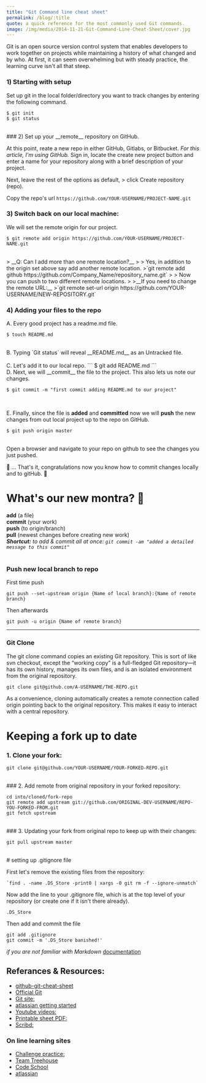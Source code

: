 ```yaml
---
title: "Git Command line cheat sheet"
permalink: /blog/:title
quote: a quick reference for the most commonly used Git commands.
image: /img/media/2014-11-21-Git-Command-Line-Cheat-Sheet/cover.jpg
---
```


Git is an open source version control system that enables developers to work together on projects while maintaining a history of what changed and by who. At first, it can seem overwhelming but with steady practice, the learning curve isn't all that steep.

### 1) Starting with setup

Set up git in the local folder/directory you want to track changes by entering the following command.

```
$ git init
$ git status
```
<br>
### 2) Set up your __remote__ repository on GitHub.

At this point, reate a new repo in either GitHub, Gitlabs, or Bitbucket. *For this article, I'm using GitHub.* Sign in, locate the create new project button and enter a name for your repository along with a brief description of your project.
<br>

Next, leave the rest of the options as default, > click Create repository (repo).

Copy the repo's url `https://github.com/YOUR-USERNAME/PROJECT-NAME.git`
<br>
### 3) Switch back on our local machine:

We will set the remote origin for our project.

```
$ git remote add origin https://github.com/YOUR-USERNAME/PROJECT-NAME.git
```
<br>
> __Q: Can I add more than one remote location?__
>
> Yes, in addition to the origin set above say add another remote location.
>`git remote add github https://github.com/Company_Name/repository_name.git`
>
> Now you can push to two different remote locations.
>
>__If you need to change the remote URL:__
>`git remote set-url origin https://github.com/YOUR-USERNAME/NEW-REPOSITORY.git`

<br />

### 4) Adding your files to the repo

A. Every good project has a readme.md file.

```
$ touch README.md
```
<br>
B. Typing `Git status` will reveal __README.md__ as an Untracked file.
<br />
<br />
C. Let's add it to our local repo.
```
$ git add README.md
```
<br />
D. Next, we will __commit__ the file to the project. This also lets us note our changes.

```
$ git commit -m "first commit adding README.md to our project"
```
<br />

E. Finally, since the file is __added__ and __committed__ now we will __push__ the new changes from out local project up to the repo on GitHub.

```
$ git push origin master
```
<br>
Open a browser and navigate to your repo on github to see the changes you just pushed.

🥁 ... That's it, congratulations now you know how to commit changes locally and to gitHub. 🎉
<br />
# What's our new montra? 📢

__add__ (a file) <br />
__commit__ (your work) <br />
__push__ (to origin/branch) <br />
__pull__ (newest changes before creating new work)
<br />
*__Shortcut:__ to add & commit  all at once: `git commit -am "added a detailed message to this commit"`*
<br /><br />


### Push new local branch to repo

First time push

```git push --set-upstream origin {Name of local branch}:{Name of remote branch}```

Then afterwards

```git push -u origin {Name of remote branch}```

---

### Git Clone

The git clone command copies an existing Git repository. This is sort of like svn checkout, except the “working copy” is a full-fledged Git repository—it has its own history, manages its own files, and is an isolated environment from the original repository.

	git clone git@github.com/A-USERNAME/THE-REPO.git

As a convenience, cloning automatically creates a remote connection called origin pointing back to the original repository. This makes it easy to interact with a central repository.

# Keeping a fork up to date

### 1. Clone your fork:

	git clone git@github.com/YOUR-USERNAME/YOUR-FORKED-REPO.git
<br>
### 2. Add remote from original repository in your forked repository: 

	cd into/cloned/fork-repo
	git remote add upstream git://github.com/ORIGINAL-DEV-USERNAME/REPO-YOU-FORKED-FROM.git
	git fetch upstream
<br>
### 3. Updating your fork from original repo to keep up with their changes:

	git pull upstream master
<br>
# setting up .gitignore file

First let's remove the existing files from the repository:

	`find . -name .DS_Store -print0 | xargs -0 git rm -f --ignore-unmatch`

Now add the line to your .gitignore file, which is at the top level of your repository (or create one if it isn't there already).

`.DS_Store`

Then add and commit the file

```
git add .gitignore
git commit -m '.DS_Store banished!'
```

*if you are not familiar with Markdown* [documentation](https://help.github.com/articles/github-flavored-markdown/)

## Referances & Resources:

- [github-git-cheat-sheet](https://training.github.com/kit/downloads/github-git-cheat-sheet.pdf)
- [Official Git](http://git-scm.com/)
- [Git site:](http://gitref.org/)
- [atlassian getting started](https://www.atlassian.com/git/tutorials/setting-up-a-repository)
- [Youtube videos:](https://www.youtube.com/user/GitHubGuides/)
- [Printable sheet PDF:](http://web.archive.org/web/20090419122050/swxruby.org/git-cheat-sheet.pdf)
- [Scribd:](https://www.scribd.com/fullscreen/56121827?access_key=key-12n7tlb9d2q7vducfn9m&allow_share=true&escape=false&view_mode=scroll)



### On line learning sites

- [Challenge practice:](https://try.github.io/levels/1/challenges/1)
- [Team Treehouse](http://teamtreehouse.com/library/git-basics/)
- [Code School](https://www.codeschool.com/paths/git)
- [atlassian](https://www.atlassian.com/git/)
